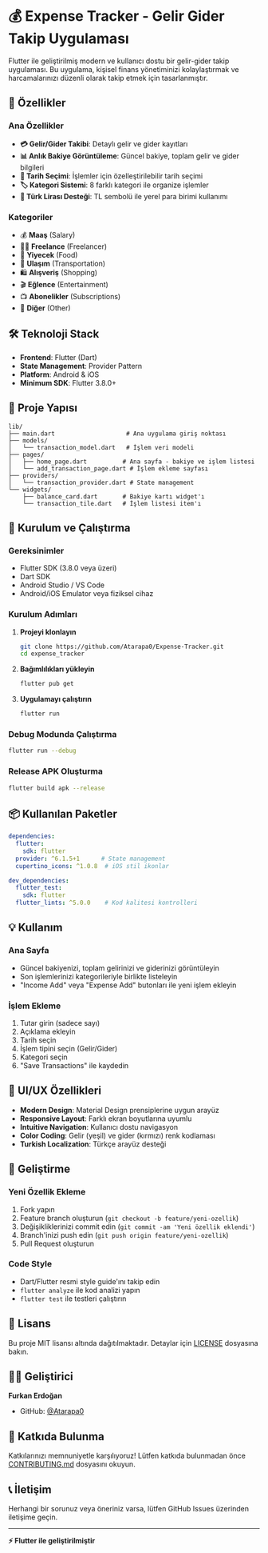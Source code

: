 # 💰 Expense Tracker - Gelir Gider Takip Uygulaması

Flutter ile geliştirilmiş modern ve kullanıcı dostu bir gelir-gider takip uygulaması. Bu uygulama, kişisel finans yönetiminizi kolaylaştırmak ve harcamalarınızı düzenli olarak takip etmek için tasarlanmıştır.

## 📱 Özellikler

### Ana Özellikler
- **💳 Gelir/Gider Takibi**: Detaylı gelir ve gider kayıtları
- **📊 Anlık Bakiye Görüntüleme**: Güncel bakiye, toplam gelir ve gider bilgileri
- **📅 Tarih Seçimi**: İşlemler için özelleştirilebilir tarih seçimi
- **🏷️ Kategori Sistemi**: 8 farklı kategori ile organize işlemler
- **💱 Türk Lirası Desteği**: TL sembolü ile yerel para birimi kullanımı

### Kategoriler
- 💰 **Maaş** (Salary)
- 👨‍💻 **Freelance** (Freelancer)
- 🍔 **Yiyecek** (Food)
- 🚗 **Ulaşım** (Transportation)
- 🛍️ **Alışveriş** (Shopping)
- 🎬 **Eğlence** (Entertainment)
- 📺 **Abonelikler** (Subscriptions)
- 📂 **Diğer** (Other)

## 🛠️ Teknoloji Stack

- **Frontend**: Flutter (Dart)
- **State Management**: Provider Pattern
- **Platform**: Android & iOS
- **Minimum SDK**: Flutter 3.8.0+

## 📁 Proje Yapısı

```
lib/
├── main.dart                    # Ana uygulama giriş noktası
├── models/
│   └── transaction_model.dart   # İşlem veri modeli
├── pages/
│   ├── home_page.dart          # Ana sayfa - bakiye ve işlem listesi
│   └── add_transaction_page.dart # İşlem ekleme sayfası
├── providers/
│   └── transaction_provider.dart # State management
└── widgets/
    ├── balance_card.dart       # Bakiye kartı widget'ı
    └── transaction_tile.dart   # İşlem listesi item'ı
```

## 🚀 Kurulum ve Çalıştırma

### Gereksinimler
- Flutter SDK (3.8.0 veya üzeri)
- Dart SDK
- Android Studio / VS Code
- Android/iOS Emulator veya fiziksel cihaz

### Kurulum Adımları

1. **Projeyi klonlayın**
   ```bash
   git clone https://github.com/Atarapa0/Expense-Tracker.git
   cd expense_tracker
   ```

2. **Bağımlılıkları yükleyin**
   ```bash
   flutter pub get
   ```

3. **Uygulamayı çalıştırın**
   ```bash
   flutter run
   ```

### Debug Modunda Çalıştırma
```bash
flutter run --debug
```

### Release APK Oluşturma
```bash
flutter build apk --release
```

## 📦 Kullanılan Paketler

```yaml
dependencies:
  flutter:
    sdk: flutter
  provider: ^6.1.5+1      # State management
  cupertino_icons: ^1.0.8  # iOS stil ikonlar

dev_dependencies:
  flutter_test:
    sdk: flutter
  flutter_lints: ^5.0.0    # Kod kalitesi kontrolleri
```

## 💡 Kullanım

### Ana Sayfa
- Güncel bakiyenizi, toplam gelirinizi ve giderinizi görüntüleyin
- Son işlemlerinizi kategorileriyle birlikte listeleyin
- "Income Add" veya "Expense Add" butonları ile yeni işlem ekleyin

### İşlem Ekleme
1. Tutar girin (sadece sayı)
2. Açıklama ekleyin
3. Tarih seçin
4. İşlem tipini seçin (Gelir/Gider)
5. Kategori seçin
6. "Save Transactions" ile kaydedin

## 🎨 UI/UX Özellikleri

- **Modern Design**: Material Design prensiplerine uygun arayüz
- **Responsive Layout**: Farklı ekran boyutlarına uyumlu
- **Intuitive Navigation**: Kullanıcı dostu navigasyon
- **Color Coding**: Gelir (yeşil) ve gider (kırmızı) renk kodlaması
- **Turkish Localization**: Türkçe arayüz desteği

## 🔧 Geliştirme

### Yeni Özellik Ekleme
1. Fork yapın
2. Feature branch oluşturun (`git checkout -b feature/yeni-ozellik`)
3. Değişikliklerinizi commit edin (`git commit -am 'Yeni özellik eklendi'`)
4. Branch'inizi push edin (`git push origin feature/yeni-ozellik`)
5. Pull Request oluşturun

### Code Style
- Dart/Flutter resmi style guide'ını takip edin
- `flutter analyze` ile kod analizi yapın
- `flutter test` ile testleri çalıştırın

## 📄 Lisans

Bu proje MIT lisansı altında dağıtılmaktadır. Detaylar için [LICENSE](LICENSE) dosyasına bakın.

## 👨‍💻 Geliştirici

**Furkan Erdoğan**
- GitHub: [@Atarapa0](https://github.com/Atarapa0)

## 🤝 Katkıda Bulunma

Katkılarınızı memnuniyetle karşılıyoruz! Lütfen katkıda bulunmadan önce [CONTRIBUTING.md](CONTRIBUTING.md) dosyasını okuyun.

## 📞 İletişim

Herhangi bir sorunuz veya öneriniz varsa, lütfen GitHub Issues üzerinden iletişime geçin.

---

**⚡ Flutter ile geliştirilmiştir**
